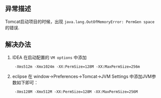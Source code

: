 ## 异常描述
Tomcat启动项目的时候，出现 `java.lang.OutOfMemoryError: PermGen space` 的错误.
## 解决办法
1. IDEA
在启动配置的  `VM options` 中添加 

        -Xms512m -Xmx1024m -XX:PermSize=128M -XX:MaxPermSize=256m
2. eclipse
在 window->Preferences->Tomcat->JVM Settings 中添加JVM参数如下即可： 

		-Xms128M -Xmx512M -XX:PermSize=128M -XX:MaxPermSize=256M 
